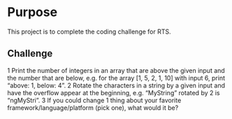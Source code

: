 # Purpose

This project is to complete the coding challenge for RTS.


## Challenge

1 Print the number of integers in an array that are above the given input and the number that are below, e.g. for the array [1, 5, 2, 1, 10] with input 6, print “above: 1, below: 4”.
2 Rotate the characters in a string by a given input and have the overflow appear at the beginning, e.g. “MyString” rotated by 2 is “ngMyStri”.
3 If you could change 1 thing about your favorite framework/language/platform (pick one), what would it be?